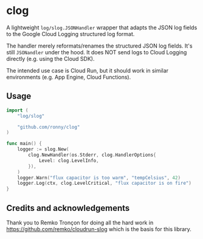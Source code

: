 # clog

A lightweight `log/slog.JSONHandler` wrapper that adapts the JSON log fields
to the Google Cloud Logging structured log format.

The handler merely reformats/renames the structured JSON log fields. It's still `JSONandler` under the hood. It does NOT send logs to Cloud Logging directly (e.g. using the Cloud SDK).

The intended use case is Cloud Run, but it should work in similar environments (e.g. App Engine, Cloud Functions).

## Usage

```go
import (
	"log/slog"

	"github.com/ronny/clog"
)

func main() {
	logger := slog.New(
		clog.NewHandler(os.Stderr, clog.HandlerOptions{
			Level: clog.LevelInfo,
		}),
	)
	logger.Warn("flux capacitor is too warm", "tempCelsius", 42)
	logger.Log(ctx, clog.LevelCritical, "flux capacitor is on fire")
}
```

## Credits and acknowledgements

Thank you to Remko Tronçon for doing all the hard work in
https://github.com/remko/cloudrun-slog which is the basis for this library.

